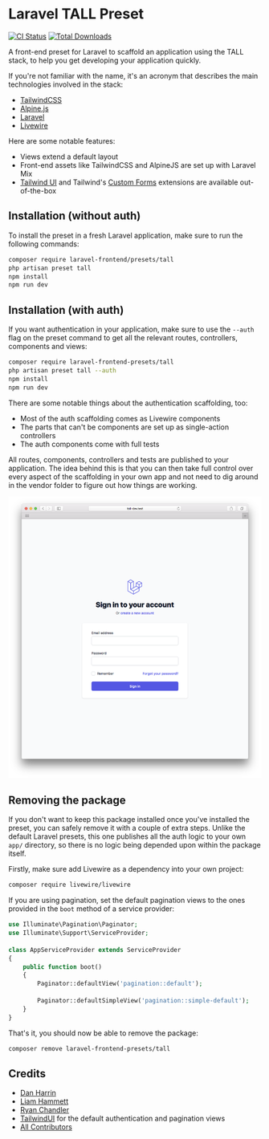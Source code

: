 # Laravel TALL Preset

[![CI Status](https://github.com/laravel-frontend-presets/tall/workflows/CI/badge.svg)](https://github.com/laravel-frontend-presets/tall/actions)
[![Total Downloads](https://packagist.org/packages/laravel-frontend-presets/tall)](https://poser.pugx.org/laravel-frontend-presets/tall/d/total.svg)

A front-end preset for Laravel to scaffold an application using the TALL stack, to help you get developing your application quickly.

If you're not familiar with the name, it's an acronym that describes the main technologies involved in the stack:

- [TailwindCSS](https://tailwindcss.com/)
- [Alpine.js](https://github.com/alpinejs/alpine)
- [Laravel](https://laravel.com/)
- [Livewire](https://laravel-livewire.com/)

Here are some notable features:

- Views extend a default layout
- Front-end assets like TailwindCSS and AlpineJS are set up with Laravel Mix
- [Tailwind UI](https://tailwindui.com/) and Tailwind's [Custom Forms](https://github.com/tailwindcss/custom-forms) extensions are available out-of-the-box

## Installation (without auth)

To install the preset in a fresh Laravel application, make sure to run the following commands:

```bash
composer require laravel-frontend/presets/tall
php artisan preset tall
npm install
npm run dev
```

## Installation (with auth)

If you want authentication in your application, make sure to use the `--auth` flag on the preset command to get all the relevant routes, controllers, components and views:

```bash
composer require laravel-frontend-presets/tall
php artisan preset tall --auth
npm install
npm run dev
```

There are some notable things about the authentication scaffolding, too:

- Most of the auth scaffolding comes as Livewire components
- The parts that can't be components are set up as single-action controllers
- The auth components come with full tests

All routes, components, controllers and tests are published to your application. The idea behind this is that you can then take full control over every aspect of the scaffolding in your own app and not need to dig around in the vendor folder to figure out how things are working.

![Login View](./screenshot.png)

## Removing the package

If you don't want to keep this package installed once you've installed the preset, you can safely remove it with a couple of extra steps. Unlike the default Laravel presets, this one publishes all the auth logic to your own `app/` directory, so there is no logic being depended upon within the package itself.

Firstly, make sure add Livewire as a dependency into your own project:

```bash
composer require livewire/livewire
```

If you are using pagination, set the default pagination views to the ones provided in the `boot` method of a service provider:

```php
use Illuminate\Pagination\Paginator;
use Illuminate\Support\ServiceProvider;

class AppServiceProvider extends ServiceProvider
{
    public function boot()
    {
        Paginator::defaultView('pagination::default');

        Paginator::defaultSimpleView('pagination::simple-default');
    }
}
```

That's it, you should now be able to remove the package:

```bash
composer remove laravel-frontend-presets/tall
```

## Credits

- [Dan Harrin](https://github.com/danharrin)
- [Liam Hammett](https://github.com/imliam)
- [Ryan Chandler](https://github.com/ryangjchandler)
- [TailwindUI](https://tailwindui.com/) for the default authentication and pagination views
- [All Contributors](../../contributors)
